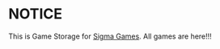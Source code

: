 # NOTICE
This is Game Storage for [Sigma Games](https://github.com/sigmasec/games/). All games are here!!!
